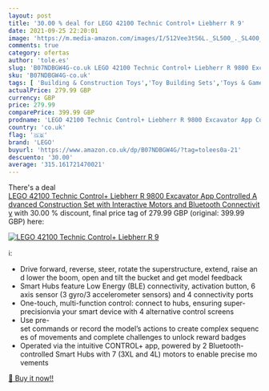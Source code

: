 ```yaml
---
layout: post
title: '30.00 % deal for LEGO 42100 Technic Control+ Liebherr R 9'
date: 2021-09-25 22:20:01
image: 'https://m.media-amazon.com/images/I/512Vee3tS6L._SL500_._SL400_.jpg'
comments: true
category: ofertas
author: 'tole.es'
slug: 'B07NDBGW4G-co.uk LEGO 42100 Technic Control+ Liebherr R 9800 Excavator...'
sku: 'B07NDBGW4G-co.uk'
tags: [ 'Building & Construction Toys','Toy Building Sets','Toys & Games','Toys Store','lego', ]
actualPrice: 279.99 GBP
currency: GBP
price: 279.99
comparePrice: 399.99 GBP
prodname: 'LEGO 42100 Technic Control+ Liebherr R 9800 Excavator App Controlled Advanced Construction Set with Interactive Motors and Bluetooth Connectivity'
country: 'co.uk'
flag: '🇬🇧'
brand: 'LEGO'
buyurl: 'https://www.amazon.co.uk/dp/B07NDBGW4G/?tag=tolees0a-21'
descuento: '30.00'
average: '315.161721470021'
---
```


There's a deal [LEGO 42100 Technic Control+ Liebherr R 9800 Excavator App Controlled Advanced Construction Set with Interactive Motors and Bluetooth Connectivity](https://www.amazon.co.uk/dp/B07NDBGW4G/?tag=tolees0a-21)  with  30.00 % discount, final price tag of  279.99 GBP (original: 399.99 GBP) here:

[![LEGO 42100 Technic Control+ Liebherr R 9](https://m.media-amazon.com/images/I/512Vee3tS6L._SL500_._SL400_.jpg)](https://www.amazon.co.uk/dp/B07NDBGW4G/?tag=tolees0a-21)

ℹ️:

- Drive forward, reverse, steer, rotate the superstructure, extend, raise and lower the boom, open and tilt the bucket and get model feedback
- Smart Hubs feature Low Energy (BLE) connectivity, activation button, 6 axis sensor (3 gyro/3 accelerometer sensors) and 4 connectivity ports
- One-touch, multi-function control: connect to hubs, ensuring super-precisionvia your smart device with 4 alternative control screens
- Use pre-set commands or record the model’s actions to create complex sequences of movements and complete challenges to unlock reward badges
- Operated via the intuitive CONTROL+ app, powered by 2 Bluetooth-controlled Smart Hubs with 7 (3XL and 4L) motors to enable precise movements

[🛒 Buy it now!!](https://www.amazon.co.uk/dp/B07NDBGW4G/?tag=tolees0a-21)

